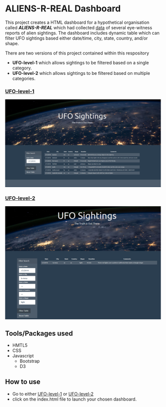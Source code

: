 # ALIENS-R-REAL Dashboard
This project creates a HTML dashboard for a hypothetical organisation called ***ALIENS-R-REAL*** which had collected [data](UFO-level-1/static/js/data.js) of several eye-witness reports of alien sightings.
The dashboard includes dynamic table which can filter UFO sightings based either date/time, city, state, country, and/or shape.

There are two versions of this project contained within this respository
- **UFO-level-1** which allows sightings to be filtered based on a single category.
- **UFO-level-2** which allows sightings to be filtered based on multiple categories.

### [UFO-level-1](UFO-level-1)
![UFO-level-1-filtered](images/UFO-level-1-filtered.PNG)

### [UFO-level-2](UFO-level-2)
![UFO-level-2-filtered](images/UFO-level-2-filtered.PNG)

## Tools/Packages used
- HMTL5
- CSS
- Javascript
  - Bootstrap
  - D3

## How to use
- Go to either [UFO-level-1](UFO-level-1) or [UFO-level-2](UFO-level-2)
- click on the index.html file to launch your chosen dashboard.

